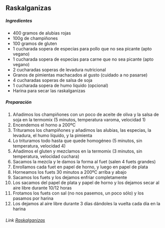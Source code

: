## Raskalganizas

##### Ingredientes

* 400 gramos de alubias rojas
* 100g de champiñones
* 100 gramos de gluten
* 1 cucharada sopera de especias para pollo que no sea picante (apto vegano)
* 1 cucharada sopera de especias para carne que no sea picante (apto vegano)
* 2 cucharadas soperas de levadura nutricional
* Granos de pimientas machacados al gusto (cuidado a no pasarse)
* 4 cucharadas soperas de salsa de soja
* 1 cucharada sopera de humo liquido (opcional)
* Harina para secar las raskalganizas 

##### Preparación

1. Añadimos los champiñones con un poco de aceite de oliva y la salsa de soja en la termomix (5 minutos, temperatura varoma, velocidad 1)
2. Encendemos el horno a 200ºC
3. Trituramos los champiñones y añadimos las alubias, las especias, la levadura, el humo líquido, y la pimienta
4. Lo trituramos todo hasta que quede homogéneo (5 minutos, sin temperatura, velocidad 4)
5. Añadimos el gluten y mezclamos en la termomix (3 minutos, sin temperatura, velocidad cuchara)
6. Sacamos la mezcla y le damos la forma al fuet (salen 4 fuets grandes)
7. Enrollamos cada fuet en papel de horno, y luego en papel de plata
8. Horneamos los fuets 30 minutos a 200ºC arriba y abajo
9. Sacamos los fuets y los dejamos enfriar completamente
10. Los sacamos del papel de plata y papel de horno y los dejamos secar al aire libre durante 10/12 horas
11. Frotamos los fuets con sal (no nos pasemos, un poco sólo) y los pasamos por harina
12. Los dejamos al aire libre durante 3 días dándoles la vuelta cada día en la harina

###### Link [Raskalganizas](https://veganraskal.com/raskalganizas/)   
   
   
   
   
